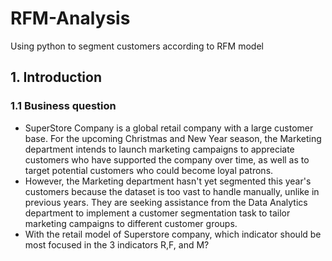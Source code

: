 # RFM-Analysis
Using python to segment customers according to RFM model
## 1. Introduction
### 1.1 Business question
- SuperStore Company is a global retail company with a large customer base. For the upcoming Christmas and New Year season, the Marketing department intends to launch marketing campaigns to appreciate customers who have supported the company over time, as well as to target potential customers who could become loyal patrons.
- However, the Marketing department hasn't yet segmented this year's customers because the dataset is too vast to handle manually, unlike in previous years. They are seeking assistance from the Data Analytics department to implement a customer segmentation task to tailor marketing campaigns to different customer groups.
- With the retail model of Superstore company, which indicator should be most focused in the 3 indicators R,F, and M?
  
